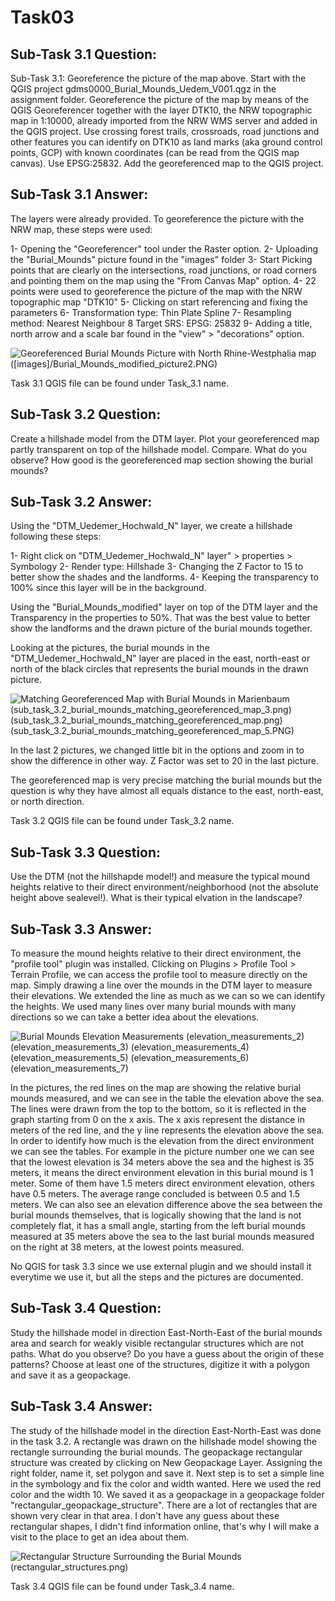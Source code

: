 # Task03

## Sub-Task 3.1 Question:

Sub-Task 3.1:
Georeference the picture of the map above. Start with the QGIS project gdms0000_Burial_Mounds_Uedem_V001.qgz in the assignment folder. Georeference the picture of the map by means of the QGIS Georeferencer together with the layer DTK10, the NRW topographic map in 1:10000, already imported from the NRW WMS server and added in the QGIS project. Use crossing forest trails, crossroads, road junctions and other features you can identify on DTK10 as land marks (aka ground control points, GCP) with known coordinates (can be read from the QGIS map canvas). Use EPSG:25832. Add the georeferenced map to the QGIS project.

## Sub-Task 3.1 Answer:

The layers were already provided. To georeference the picture with the NRW map, these steps were used:

1- Opening the "Georeferencer" tool under the Raster option.
2- Uploading the "Burial_Mounds" picture found in the "images" folder
3- Start Picking points that are clearly on the intersections, road junctions, or road corners and pointing them on the map using the "From Canvas Map" option.
4- 22 points were used to georeference the picture of the map with the NRW topographic map "DTK10"
5- Clicking on start referencing and fixing the parameters
6- Transformation type: Thin Plate Spline
7- Resampling method: Nearest Neighbour
8  Target SRS: EPSG: 25832
9- Adding a title, north arrow and a scale bar found in the "view" > "decorations" option.

![Georeferenced Burial Mounds Picture with North Rhine-Westphalia map]([images]/Burial_Mounds_modified_picture1.PNG)
([images]/Burial_Mounds_modified_picture2.PNG)

Task 3.1 QGIS file can be found under Task_3.1 name.

## Sub-Task 3.2 Question:

Create a hillshade model from the DTM layer. Plot your georeferenced map partly transparent on top of the hillshade model. Compare. What do you observe? How good is the georeferenced map section showing the burial mounds?

## Sub-Task 3.2 Answer:

Using the "DTM_Uedemer_Hochwald_N" layer, we create a hillshade following these steps:

1- Right click on "DTM_Uedemer_Hochwald_N" layer" > properties > Symbology
2- Render type: Hillshade
3- Changing the Z Factor to 15 to better show the shades and the landforms.
4- Keeping the transparency to 100% since this layer will be in the background.

Using the "Burial_Mounds_modified" layer on top of the DTM layer and the Transparency in the properties to 50%.
That was the best value to better show the landforms and the drawn picture of the burial mounds together.

Looking at the pictures, the burial mounds in the "DTM_Uedemer_Hochwald_N" layer are placed in the east, north-east or north of the black circles that represents the burial mounds in the drawn picture.

![Matching Georeferenced Map with Burial Mounds in Marienbaum](sub_task_3.2_burial_mounds_matching_georeferenced_map_2.png)
(sub_task_3.2_burial_mounds_matching_georeferenced_map_3.png)
(sub_task_3.2_burial_mounds_matching_georeferenced_map.png)
(sub_task_3.2_burial_mounds_matching_georeferenced_map_5.PNG)

In the last 2 pictures, we changed little bit in the options and zoom in to show the difference in other way. Z Factor was set to 20 in the last picture.

The georeferenced map is very precise matching the burial mounds but the question is why they have almost all equals distance to the east, north-east, or north direction.

Task 3.2 QGIS file can be found under Task_3.2 name.

## Sub-Task 3.3 Question:

Use the DTM (not the hillshapde model!) and measure the typical mound heights relative to their direct environment/neighborhood (not the absolute height above sealevel!). What is their typical elvation in the landscape?

## Sub-Task 3.3 Answer:

To measure the mound heights relative to their direct environment, the "profile tool" plugin was installed.
Clicking on Plugins > Profile Tool > Terrain Profile, we can access the profile tool to measure directly on the map.
Simply drawing a line over the mounds in the DTM layer to measure their elevations. We extended the line as much as we can so we can identify the heights. We used many lines over many burial mounds with many directions so we can take a better idea about the elevations.

![Burial Mounds Elevation Measurements](elevation_measurements)
(elevation_measurements_2)
(elevation_measurements_3)
(elevation_measurements_4)
(elevation_measurements_5)
(elevation_measurements_6)
(elevation_measurements_7)

In the pictures, the red lines on the map are showing the relative burial mounds measured, and we can see in the table the elevation above the sea. The lines were drawn from the top to the bottom, so it is reflected in the graph starting from 0 on the x axis.
The x axis represent the distance in meters of the red line, and the y line represents the elevation above the sea.
In order to identify how much is the elevation from the direct environment we can see the tables. For example in the picture number one we can see that the lowest elevation is 34 meters above the sea and the highest is 35 meters, it means the direct environment elevation in this burial mound is 1 meter.
Some of them have 1.5 meters direct environment elevation, others have 0.5 meters. The average range concluded is between 0.5 and 1.5 meters. 
We can also see an elevation difference above the sea between the burial mounds themselves, that is logically showing that the land is not completely flat, it has a small angle, starting from the left burial mounds measured at 35 meters above the sea to the last burial mounds measured on the right at 38 meters, at the lowest points measured.

No QGIS for task 3.3 since we use external plugin and we should install it everytime we use it, but all the steps and the pictures are documented.

## Sub-Task 3.4 Question:

Study the hillshade model in direction East-North-East of the burial mounds area and search for weakly visible rectangular structures which are not paths. What do you observe? Do you have a guess about the origin of these patterns? Choose at least one of the structures, digitize it with a polygon and save it as a geopackage.

## Sub-Task 3.4 Answer:

The study of the hillshade model in the direction East-North-East was done in the task 3.2.
A rectangle was drawn on the hillshade model showing the rectangle surrounding the burial mounds.
The geopackage rectangular structure was created by clicking on New Geopackage Layer. Assigning the right folder, name it, set polygon and save it.
Next step is to set a simple line in the symbology and fix the color and width wanted. Here we used the red color and the width 10.
We saved it as a geopackage in a geopackage folder "rectangular_geopackage_structure".
There are a lot of rectangles that are shown very clear in that area. I don't have any guess about these rectangular shapes, I didn't find information online, that's why I will make a visit to the place to get an idea about them.

![Rectangular Structure Surrounding the Burial Mounds](sub_task_3.4.PNG)
(rectangular_structures.png)

Task 3.4 QGIS file can be found under Task_3.4 name.